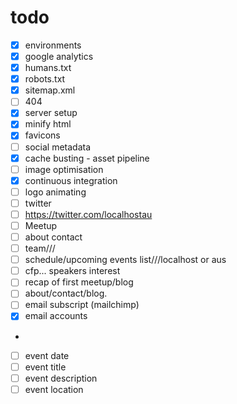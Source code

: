 # todo
- [X] environments
- [X] google analytics
- [X] humans.txt
- [X] robots.txt
- [X] sitemap.xml
- [ ] 404
- [X] server setup
- [X] minify html
- [X] favicons
- [ ] social metadata
- [X] cache busting - asset pipeline
- [ ] image optimisation
- [X] continuous integration
- [ ] logo animating
- [ ] twitter
- [ ]   https://twitter.com/localhostau
- [ ]   Meetup
- [ ] about contact
- [ ] team///
- [ ] schedule/upcoming events list///localhost or aus
- [ ] cfp... speakers interest
- [ ] recap of first meetup/blog
- [ ] about/contact/blog.
- [ ] email subscript (mailchimp)
- [X] email accounts
-  
- [ ] event date
- [ ] event title
- [ ] event description
- [ ] event location
